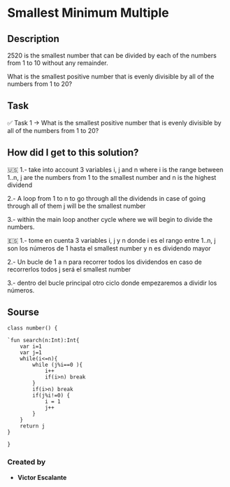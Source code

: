 # Smallest Minimum Multiple
## Description
2520 is the smallest number that can be divided by each of the numbers from 1 to 10 without any remainder.

What is the smallest positive number that is evenly divisible by all of the numbers from 1 to 20?

## Task
✅ Task 1 → What is the smallest positive number that is evenly divisible by all of the numbers from 1 to 20? 

## How did I get to this solution?

🇺🇸
1.- take into account 3 variables i, j and n where i is the range between 1..n, j are the numbers from 1 to the smallest number and n is the highest dividend

2.- A loop from 1 to n to go through all the dividends in case of going through all of them j will be the smallest number

3.- within the main loop another cycle where we will begin to divide the numbers.

🇪🇸
1.- tome en cuenta 3 variables i, j y  n donde i es el rango entre 1..n, j son los números de 1 hasta el smallest number y n es dividendo mayor

2.- Un bucle de 1 a n para recorrer todos los dividendos en caso de recorrerlos todos j será el smallest number

3.- dentro del bucle principal otro ciclo donde empezaremos a dividir los números.





## Sourse

`class number() {`

    `fun search(n:Int):Int{
        var i=1
        var j=1
        while(i<=n){
            while (j%i==0 ){
                i++
                if(i>n) break
            }
            if(i>n) break
            if(j%i!=0) {
                i = 1
                j++
            }
        }
        return j
    }
`}`

### Created by
- **Victor Escalante**
